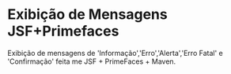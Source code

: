 # Exibição de Mensagens JSF+Primefaces

Exibição de mensagens de 'Informação','Erro','Alerta','Erro Fatal' e 'Confirmação' feita me JSF + PrimeFaces + Maven.
